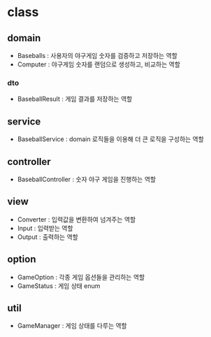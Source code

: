 # class

## domain

- Baseballs : 사용자의 야구게임 숫자를 검증하고 저장하는 역할
- Computer : 야구게임 숫자를 랜덤으로 생성하고, 비교하는 역할

### dto

- BaseballResult : 게임 결과를 저장하는 역할

## service

- BaseballService : domain 로직들을 이용해 더 큰 로직을 구성하는 역할

## controller

- BaseballController : 숫자 야구 게임을 진행하는 역할

## view

- Converter : 입력값을 변환하여 넘겨주는 역할
- Input : 입력받는 역할
- Output : 출력하는 역할

## option

- GameOption : 각종 게임 옵션들을 관리하는 역할
- GameStatus : 게임 상태 enum

## util

- GameManager : 게임 상태를 다루는 역할